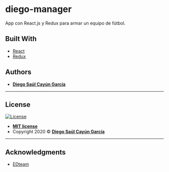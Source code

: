 # diego-manager

  App con React.js y Redux para armar un equipo de fútbol.
  

## Built With

* [React](https://es.reactjs.org/)
* [Redux](https://es.redux.js.org/)


## Authors

* [**Diego Saúl Cayún García**](https://www.linkedin.com/in/diego-saul-cayun-garcia/) 

---

## License
[![License](http://img.shields.io/:license-mit-blue.svg?style=flat-square)](http://badges.mit-license.org)

- **[MIT license](http://opensource.org/licenses/mit-license.php)**
- Copyright 2020 © [**Diego Saúl Cayún García**](https://www.linkedin.com/in/diego-saul-cayun-garcia/) 

---

## Acknowledgments

* [EDteam](https://www.youtube.com/watch?v=HhtqSwUgP1U)
